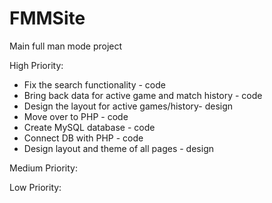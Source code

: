 # FMMSite
Main full man mode project 

High Priority:
- Fix the search functionality - code
- Bring back data for active game and match history - code
- Design the layout for active games/history- design 
- Move over to PHP - code 
- Create MySQL database - code 
- Connect DB with PHP - code 
- Design layout and theme of all pages - design 


Medium Priority: 





Low Priority: 





